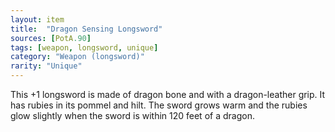```yaml
---
layout: item
title:  "Dragon Sensing Longsword"
sources: [PotA.90]
tags: [weapon, longsword, unique]
category: "Weapon (longsword)"
rarity: "Unique"
---
```


This +1 longsword is made of dragon bone and with a dragon-leather grip. It has rubies in its pommel and hilt. The sword grows warm and the rubies glow slightly when the sword is within 120 feet of a dragon.